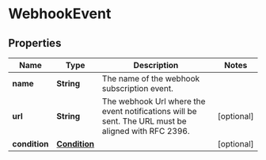 

# WebhookEvent


## Properties

| Name | Type | Description | Notes |
|------------ | ------------- | ------------- | -------------|
|**name** | **String** | The name of the webhook subscription event. |  |
|**url** | **String** | The webhook Url where the event notifications will be sent. The URL must be aligned with RFC 2396. |  [optional] |
|**condition** | [**Condition**](Condition.md) |  |  [optional] |



